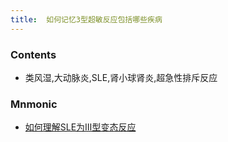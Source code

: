 ```yaml
---
title:  如何记忆3型超敏反应包括哪些疾病
--- 
```


### Contents
- 类风湿,大动脉炎,SLE,肾小球肾炎,超急性排斥反应 
  
### Mnmonic
- [如何理解SLE为Ⅲ型变态反应](/如何理解SLE为Ⅲ型变态反应)

